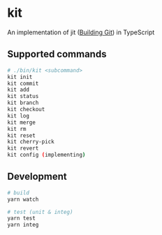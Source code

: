 # kit

An implementation of jit ([Building Git](https://shop.jcoglan.com/building-git/)) in TypeScript

## Supported commands

```sh
# ./bin/kit <subcommand>
kit init
kit commit
kit add
kit status
kit branch
kit checkout
kit log
kit merge
kit rm
kit reset
kit cherry-pick
kit revert
kit config (implementing)
```

## Development

```sh
# build
yarn watch

# test (unit & integ)
yarn test
yarn integ
```
